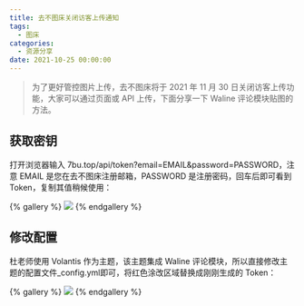 ```yaml
---
title: 去不图床关闭访客上传通知
tags:
  - 图床
categories:
  - 资源分享
date: 2021-10-25 00:00:00
---
```


> 为了更好管控图片上传，去不图床将于 2021 年 11 月 30 日关闭访客上传功能，大家可以通过页面或 API 上传，下面分享一下 Waline 评论模块贴图的方法。

<!-- more -->

## 获取密钥

打开浏览器输入 7bu.top/api/token?email=EMAIL&password=PASSWORD，注意 EMAIL 是您在去不图床注册邮箱，PASSWORD 是注册密码，回车后即可看到 Token，复制其值稍候使用：

{% gallery %}
![](https://cdn.dusays.com/2020/07/241-5.jpg/1)
{% endgallery %}

## 修改配置

杜老师使用 Volantis 作为主题，该主题集成 Waline 评论模块，所以直接修改主题的配置文件_config.yml即可，将红色涂改区域替换成刚刚生成的 Token：

{% gallery %}
![](https://cdn.dusays.com/2021/10/396-1.jpg/1)
{% endgallery %}
